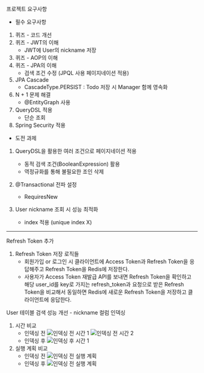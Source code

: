 프로젝트 요구사항

- 필수 요구사항

1. 퀴즈 - 코드 개선
2. 퀴즈 - JWT의 이해 
   - JWT에 User의 nickname 저장
4. 퀴즈 - AOP의 이해
5. 퀴즈 - JPA의 이해 
   - 검색 조건 수정 (JPQL 사용 페이지네이션 적용)
6. JPA Cascade 
   - CascadeType.PERSIST : Todo 저장 시 Manager 함께 영속화
7. N + 1 문제 해결
    - @EntityGraph 사용
8. QueryDSL 적용
   - 단순 조회
9. Spring Security 적용


- 도전 과제

1. QueryDSL을 활용한 여러 조건으로 페이지네이션 적용
   - 동적 검색 조건(BooleanExpression) 활용
   - 역정규화를 통해 불필요한 조인 삭제
2. @Transactional 전파 설정
   - RequiresNew
   
3. User nickname 조회 시 성능 최적화
   - index 적용 (unique index X)

---

Refresh Token 추가

1. Refresh Token 저장 로직들 
   - 회원가입 or 로그인 시 클라이언트에 Access Token과 Refresh Token을 응답해주고 Refresh Token을 Redis에 저장한다. 
   - 사용자가 Access Token 재발급 API를 보내면 Refresh Token을 확인하고 해당 user_id를 key로 가지는 refresh_token과 요청으로 받은 Refresh Token을 비교해서 동일하면 Redis에 새로운 Refresh Token을 저장하고 클라이언트에 응답한다.

User 테이블 검색 성능 개선 - nickname 컬럼 인덱싱

1. 시간 비교
   - 인덱싱 전
      ![인덱싱 전 시간 1](https://img1.daumcdn.net/thumb/R1280x0/?scode=mtistory2&fname=https%3A%2F%2Fblog.kakaocdn.net%2Fdn%2F9GE4O%2FbtsL11SNjrt%2FBxAw91e8xkS9NR8Pzdntg0%2Fimg.png)
      ![인덱싱 전 시간 2](https://img1.daumcdn.net/thumb/R1280x0/?scode=mtistory2&fname=https%3A%2F%2Fblog.kakaocdn.net%2Fdn%2FbJ9RRl%2FbtsL1W5dj88%2FkjgsM8Zh1AykaQIBxQUAzK%2Fimg.png)
   - 인덱싱 후
      ![인덱싱 후 시간 1](https://img1.daumcdn.net/thumb/R1280x0/?scode=mtistory2&fname=https%3A%2F%2Fblog.kakaocdn.net%2Fdn%2FxkYDR%2FbtsL3ilJmg5%2FaUiEiPseIytok1CYG8rVM0%2Fimg.png)
2. 실행 계획 비교
   - 인덱싱 전
     ![인덱싱 전 실행 계획](https://img1.daumcdn.net/thumb/R1280x0/?scode=mtistory2&fname=https%3A%2F%2Fblog.kakaocdn.net%2Fdn%2FG4XdO%2FbtsL1Wc6xF0%2FsdJw8keAMA8QBzHhmCBvU1%2Fimg.png)
   - 인덱싱 후
     ![인덱싱 전 실행 계획](https://img1.daumcdn.net/thumb/R1280x0/?scode=mtistory2&fname=https%3A%2F%2Fblog.kakaocdn.net%2Fdn%2Fpm8fD%2FbtsL1GaywwN%2FMq5jusbPepOISsRItbMA8k%2Fimg.png)
